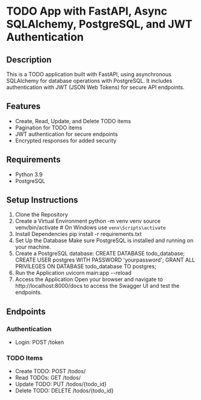 # TODO App with FastAPI, Async SQLAlchemy, PostgreSQL, and JWT Authentication
## Description
This is a TODO application built with FastAPI, using asynchronous SQLAlchemy for database operations with PostgreSQL. It includes authentication with JWT (JSON Web Tokens) for secure API endpoints.

## Features
- Create, Read, Update, and Delete TODO items
- Pagination for TODO items
- JWT authentication for secure endpoints
- Encrypted responses for added security
## Requirements
- Python 3.9
- PostgreSQL
## Setup Instructions
1. Clone the Repository
2. Create a Virtual Environment
python -m venv venv
source venv/bin/activate   # On Windows use `venv\Scripts\activate`
3. Install Dependencies
pip install -r requirements.txt
4. Set Up the Database
Make sure PostgreSQL is installed and running on your machine.
5. Create a PostgreSQL database:
CREATE DATABASE todo_database;
CREATE USER postgres WITH PASSWORD 'yourpassword';
GRANT ALL PRIVILEGES ON DATABASE todo_database TO postgres;
6. Run the Application
uvicorn main:app --reload
7. Access the Application
Open your browser and navigate to http://localhost:8000/docs to access the Swagger UI and test the endpoints.

## Endpoints
### Authentication
- Login: POST /token
### TODO Items
- Create TODO: POST /todos/
- Read TODOs: GET /todos/
- Update TODO: PUT /todos/{todo_id}
- Delete TODO: DELETE /todos/{todo_id}
